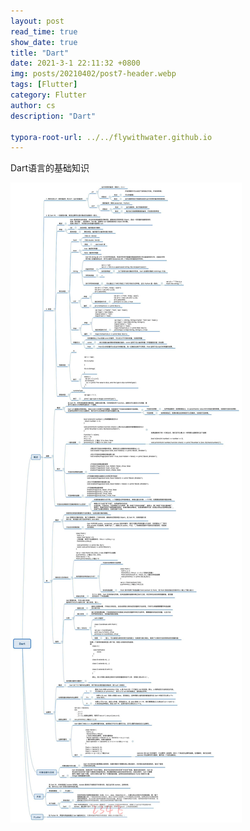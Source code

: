 ```yaml
---
layout: post
read_time: true
show_date: true
title: "Dart"
date: 2021-3-1 22:11:32 +0800
img: posts/20210402/post7-header.webp
tags: [Flutter]
category: Flutter
author: cs
description: "Dart"

typora-root-url: ../../flywithwater.github.io
---
```


Dart语言的基础知识

![Dart](/assets/img/posts/Flutter/Dart.jpg)


